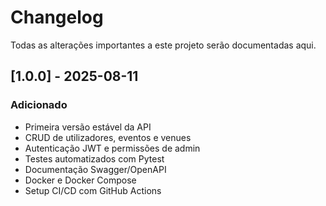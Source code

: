 # Changelog

Todas as alterações importantes a este projeto serão documentadas aqui.

## [1.0.0] - 2025-08-11
### Adicionado
- Primeira versão estável da API
- CRUD de utilizadores, eventos e venues
- Autenticação JWT e permissões de admin
- Testes automatizados com Pytest
- Documentação Swagger/OpenAPI
- Docker e Docker Compose
- Setup CI/CD com GitHub Actions